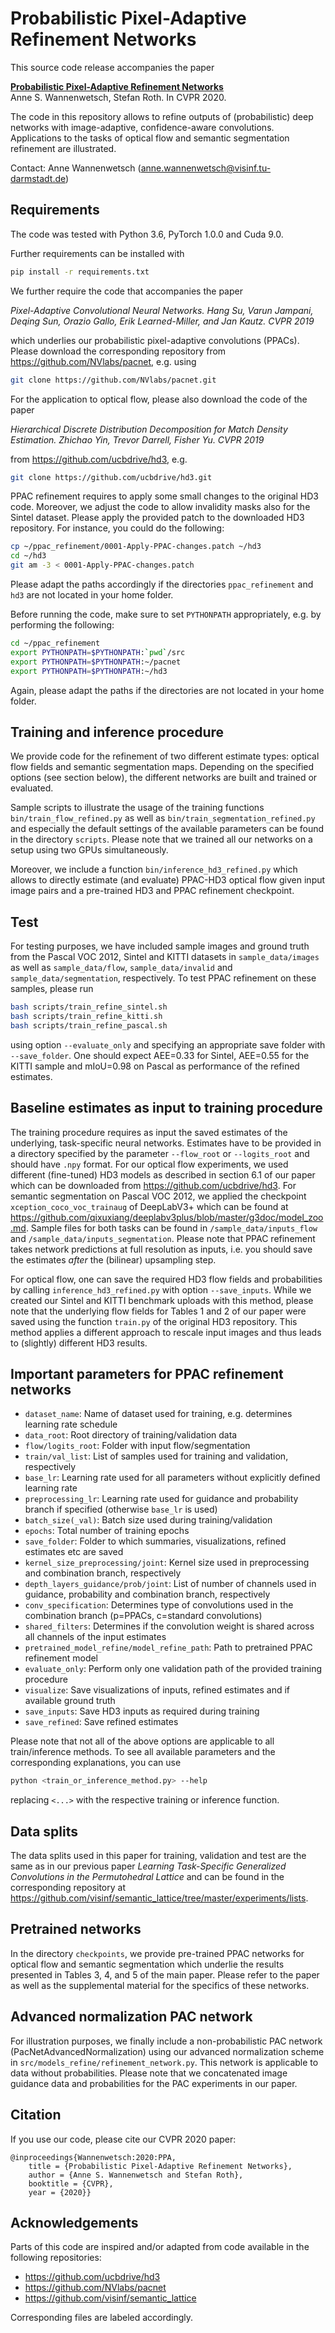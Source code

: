 # Probabilistic Pixel-Adaptive Refinement Networks

This source code release accompanies the paper

[**Probabilistic Pixel-Adaptive Refinement Networks**](http://openaccess.thecvf.com/content_CVPR_2020/html/Wannenwetsch_Probabilistic_Pixel-Adaptive_Refinement_Networks_CVPR_2020_paper.html) \
Anne S. Wannenwetsch, Stefan Roth.
In CVPR 2020.

The code in this repository allows to refine outputs of (probabilistic)
deep networks with image-adaptive, confidence-aware
convolutions. Applications to the tasks of optical flow and semantic
segmentation refinement are illustrated.

Contact: Anne Wannenwetsch (anne.wannenwetsch@visinf.tu-darmstadt.de)

Requirements
------------
The code was tested with Python 3.6, PyTorch 1.0.0 and Cuda 9.0.

Further requirements can be installed with
```bash
pip install -r requirements.txt
```

We further require the code that accompanies the paper

*Pixel-Adaptive Convolutional Neural Networks.
Hang Su, Varun Jampani, Deqing Sun, Orazio Gallo, Erik Learned-Miller, and Jan Kautz.
CVPR 2019*

which underlies our probabilistic pixel-adaptive convolutions (PPACs).
Please download the corresponding repository from
<https://github.com/NVlabs/pacnet>, e.g. using
```bash
git clone https://github.com/NVlabs/pacnet.git
```

For the application to optical flow, please also download the code of
the paper

*Hierarchical Discrete Distribution Decomposition for Match Density Estimation.
Zhichao Yin, Trevor Darrell, Fisher Yu.
CVPR 2019*

from <https://github.com/ucbdrive/hd3>, e.g.
```bash
git clone https://github.com/ucbdrive/hd3.git
```

PPAC refinement requires to apply some small changes to the
original HD3 code. Moreover, we adjust the code to allow invalidity
masks also for the Sintel dataset. Please apply the
provided patch to the downloaded HD3 repository. For instance, you
could do the following:
```bash
cp ~/ppac_refinement/0001-Apply-PPAC-changes.patch ~/hd3
cd ~/hd3
git am -3 < 0001-Apply-PPAC-changes.patch
```
Please adapt the paths accordingly if the directories `ppac_refinement`
and `hd3` are not located in your home folder.

Before running the code, make sure to set `PYTHONPATH` appropriately,
e.g. by performing the following:
```bash
cd ~/ppac_refinement
export PYTHONPATH=$PYTHONPATH:`pwd`/src
export PYTHONPATH=$PYTHONPATH:~/pacnet
export PYTHONPATH=$PYTHONPATH:~/hd3
```
Again, please adapt the paths if the directories are not located
in your home folder.

Training and inference procedure
--------------------------------
We provide code for the refinement of two different estimate types:
optical flow fields and semantic segmentation maps.
Depending on the specified options (see section below), the different 
networks are built and trained or evaluated.

Sample scripts to illustrate the usage of the training
functions `bin/train_flow_refined.py` as well as
`bin/train_segmentation_refined.py` and especially the default settings
of the available parameters can be found in the directory `scripts`.
Please note that we trained all our networks on a setup using two GPUs
simultaneously.

Moreover, we include a function `bin/inference_hd3_refined.py` which
allows to directly estimate (and evaluate) PPAC-HD3 optical flow
given input image pairs and a pre-trained HD3 and PPAC refinement
checkpoint.


Test
----

For testing purposes, we have included sample images and ground truth
from the Pascal VOC 2012, Sintel and KITTI datasets in
`sample_data/images` as well as `sample_data/flow`,
`sample_data/invalid` and `sample_data/segmentation`, respectively.
To test PPAC refinement on these samples, please run
```bash
bash scripts/train_refine_sintel.sh
bash scripts/train_refine_kitti.sh
bash scripts/train_refine_pascal.sh
```
using option `--evaluate_only` and specifying an appropriate save folder
with `--save_folder`.
One should expect AEE=0.33 for Sintel, AEE=0.55 for the KITTI sample and
mIoU=0.98 on Pascal as performance of the refined estimates.


Baseline estimates as input to training procedure
-------------------------------------------------

The training procedure requires as input the saved
estimates of the underlying, task-specific neural networks. Estimates
have to be provided in a directory specified by the parameter
`--flow_root` or `--logits_root` and should have `.npy` format.
For our optical flow experiments, we used different (fine-tuned) HD3
models as described in section 6.1 of our paper which can be downloaded
from <https://github.com/ucbdrive/hd3>.
For semantic segmentation on Pascal VOC 2012, we applied the checkpoint
`xception_coco_voc_trainaug` of DeepLabV3+ which can be found at
<https://github.com/qixuxiang/deeplabv3plus/blob/master/g3doc/model_zoo.md>.
Sample files for both tasks can be found in `/sample_data/inputs_flow` and
`/sample_data/inputs_segmentation`.
Please note that PPAC refinement takes network predictions at full
resolution as inputs, i.e. you should save the estimates
_after_ the (bilinear) upsampling step.

For optical flow, one can save the required HD3 flow fields and
probabilities by calling `inference_hd3_refined.py` with option
`--save_inputs`.
While we created our Sintel and KITTI benchmark uploads with this
method, please note that the underlying flow fields for Tables 1 and 2
of our paper were saved using the function `train.py` of the original
HD3 repository. This method applies a different approach to rescale
input images and thus leads to (slightly) different HD3 results.


Important parameters for PPAC refinement networks
-------------------------------------------------
* `dataset_name`: Name of dataset used for training, e.g.
determines learning rate schedule
* `data_root`: Root directory of training/validation data
* `flow/logits_root`: Folder with input flow/segmentation
* `train/val_list`: List of samples used for training and validation,
respectively
* `base_lr`: Learning rate used for all parameters without explicitly
defined learning rate
* `preprocessing_lr`: Learning rate used for guidance and probability
branch if specified (otherwise `base_lr` is used)
* `batch_size(_val)`: Batch size used during training/validation
* `epochs`: Total number of training epochs
* `save_folder`: Folder to which summaries, visualizations, refined
estimates etc are saved
* `kernel_size_preprocessing/joint`: Kernel size used in preprocessing
and combination branch, respectively
* `depth_layers_guidance/prob/joint`: List of number of channels used in
guidance, probability and combination branch, respectively
* `conv_specification`: Determines type of convolutions used in the
combination branch (p=PPACs, c=standard convolutions)
* `shared_filters`: Determines if the convolution weight is shared
across all channels of the input estimates
* `pretrained_model_refine/model_refine_path`: Path to pretrained PPAC
refinement model
* `evaluate_only`: Perform only one validation path of the provided
training procedure
* `visualize`: Save visualizations of inputs, refined estimates and if
available ground truth
* `save_inputs`: Save HD3 inputs as required during training
* `save_refined`: Save refined estimates

Please note that not all of the above options are applicable to all
train/inference methods. To see all available parameters and the
corresponding explanations, you can use
```bash
python <train_or_inference_method.py> --help
```
replacing `<...>` with the respective training or inference function.


Data splits
-----------

The data splits used in this paper for training, validation and test are
the same as in our previous paper *Learning Task-Specific Generalized
Convolutions in the Permutohedral Lattice* and can be found
in the corresponding repository at
<https://github.com/visinf/semantic_lattice/tree/master/experiments/lists>.

Pretrained networks
-------------------

In the directory `checkpoints`, we provide pre-trained PPAC networks for
optical flow and semantic segmentation which underlie the results
presented in Tables 3, 4, and 5 of the main paper.
Please refer to the paper as well as the supplemental material for the
specifics of these networks.

Advanced normalization PAC network
----------------------------------
For illustration purposes, we finally include a non-probabilistic PAC
network (PacNetAdvancedNormalization) using our advanced normalization
scheme in `src/models_refine/refinement_network.py`. This network is
applicable to data without probabilities. Please note that we
concatenated image guidance data and probabilities for the PAC
experiments in our paper.

Citation
--------

If you use our code, please cite our CVPR 2020 paper:

    @inproceedings{Wannenwetsch:2020:PPA,
        title = {Probabilistic Pixel-Adaptive Refinement Networks},
        author = {Anne S. Wannenwetsch and Stefan Roth},
        booktitle = {CVPR},
        year = {2020}}

Acknowledgements
----------------
Parts of this code are inspired and/or adapted from code available in the
following repositories:
* <https://github.com/ucbdrive/hd3>
* <https://github.com/NVlabs/pacnet>
* <https://github.com/visinf/semantic_lattice>

Corresponding files are labeled accordingly.
